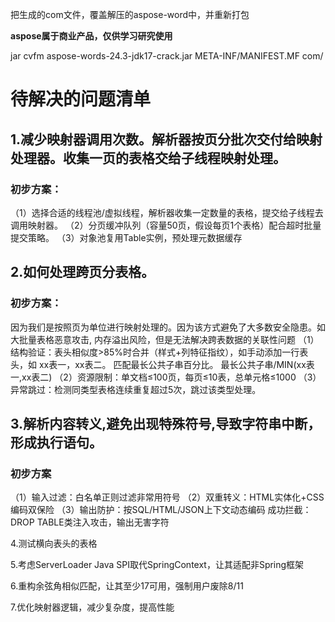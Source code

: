 把生成的com文件，覆盖解压的aspose-word中，并重新打包

**aspose属于商业产品，仅供学习研究使用**

jar cvfm aspose-words-24.3-jdk17-crack.jar META-INF/MANIFEST.MF com/

# 待解决的问题清单

## 1.减少映射器调用次数。解析器按页分批次交付给映射处理器。收集一页的表格交给子线程映射处理。

### 初步方案：
（1）选择合适的线程池/虚拟线程，解析器收集一定数量的表格，提交给子线程去调用映射器。
（2）分页缓冲队列（容量50页，假设每页1个表格）配合超时批量提交策略。
（3）对象池复用Table实例，预处理元数据缓存

## 2.如何处理跨页分表格。

### 初步方案：
因为我们是按照页为单位进行映射处理的。因为该方式避免了大多数安全隐患。如大批量表格恶意攻击, 内存溢出风险，但是无法解决跨表数据的关联性问题
（1）结构验证：表头相似度>85%时合并（样式+列特征指纹），如手动添加一行表头，如 xx表一，xx表二。 匹配最长公共子串百分比。 最长公共子串/MIN(xx表一,xx表二)
（2）资源限制：单文档≤100页，每页≤10表，总单元格≤1000
（3）异常跳过：检测同类型表格连续重复超过5次，跳过该类型处理。

## 3.解析内容转义,避免出现特殊符号,导致字符串中断，形成执行语句。

### 初步方案
（1）输入过滤：白名单正则过滤非常用符号
（2）双重转义：HTML实体化+CSS编码双保险
（3）输出防护：按SQL/HTML/JSON上下文动态编码
成功拦截：DROP TABLE类注入攻击，输出无害字符

4.测试横向表头的表格

5.考虑ServerLoader Java SPI取代SpringContext，让其适配非Spring框架

6.重构余弦角相似匹配，让其至少17可用，强制用户废除8/11

7.优化映射器逻辑，减少复杂度，提高性能
